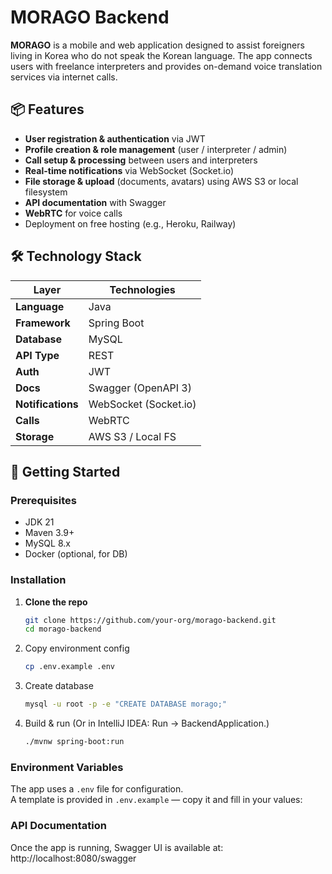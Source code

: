 # MORAGO Backend

**MORAGO** is a mobile and web application designed to assist foreigners living in Korea who do not speak the Korean language. The app connects users with freelance interpreters and provides on-demand voice translation services via internet calls.

## 📦 Features

- **User registration & authentication** via JWT  
- **Profile creation & role management** (user / interpreter / admin)  
- **Call setup & processing** between users and interpreters  
- **Real-time notifications** via WebSocket (Socket.io)  
- **File storage & upload** (documents, avatars) using AWS S3 or local filesystem  
- **API documentation** with Swagger  
- **WebRTC** for voice calls  
- Deployment on free hosting (e.g., Heroku, Railway)

## 🛠 Technology Stack

| Layer            | Technologies           |
| ---------------- | ---------------------- |
| **Language**     | Java                   |
| **Framework**    | Spring Boot            |
| **Database**     | MySQL                  |
| **API Type**     | REST                   |
| **Auth**         | JWT                    |
| **Docs**         | Swagger (OpenAPI 3)    |
| **Notifications**| WebSocket (Socket.io)  |
| **Calls**        | WebRTC                 |
| **Storage**      | AWS S3 / Local FS      |

## 🚀 Getting Started

### Prerequisites
- JDK 21
- Maven 3.9+
- MySQL 8.x
- Docker (optional, for DB)
### Installation

1. **Clone the repo**
     ```bash
   git clone https://github.com/your-org/morago-backend.git
   cd morago-backend
2. Copy environment config
    ```bash
   cp .env.example .env
3. Create database
    ```bash
   mysql -u root -p -e "CREATE DATABASE morago;"
4. Build & run (Or in IntelliJ IDEA: Run → BackendApplication.)
    ```bash
   ./mvnw spring-boot:run

### Environment Variables
The app uses a `.env` file for configuration.  
A template is provided in `.env.example` — copy it and fill in your values:

### API Documentation
Once the app is running, Swagger UI is available at:
    http://localhost:8080/swagger
